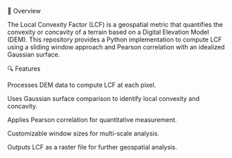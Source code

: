 📌 Overview

The Local Convexity Factor (LCF) is a geospatial metric that quantifies the convexity or concavity of a terrain based on a Digital Elevation Model (DEM). This repository provides a Python implementation to compute LCF using a sliding window approach and Pearson correlation with an idealized Gaussian surface.

🔍 Features

Processes DEM data to compute LCF at each pixel.

Uses Gaussian surface comparison to identify local convexity and concavity.

Applies Pearson correlation for quantitative measurement.

Customizable window sizes for multi-scale analysis.

Outputs LCF as a raster file for further geospatial analysis.
